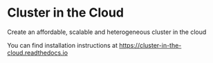 # Cluster in the Cloud

Create an affordable, scalable and heterogeneous cluster in the cloud

You can find installation instructions at https://cluster-in-the-cloud.readthedocs.io
